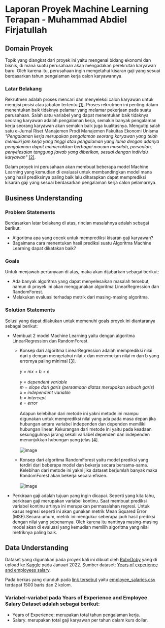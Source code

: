 # Laporan Proyek Machine Learning Terapan - Muhammad Abdiel Firjatullah

## Domain Proyek

Topik yang diangkat dari proyek ini yaitu mengenai bidang ekonomi dan bisnis, di mana suatu perusahaan akan mengadakan perekrutan karyawan baru. Oleh karena itu, perusahaan ingin mengetahui kisaran gaji yang sesuai berdasarkan tahun pengalaman kerja calon karyawannya.

### Latar Belakang

Rekrutmen adalah proses mencari dan menyeleksi calon karyawan untuk mengisi posisi atau jabatan tertentu [[1]](https://majoo.id/solusi/detail/rekrutmen-adalah#:~:text=Rekrutmen%20adalah%20proses%20mencari%20dan,mudah%20mencari%20karyawan%20yang%20berkualitas.). Proses rekrutmen ini penting dalam menentukan baik tidaknya pelamar yang melamar pekerjaan pada suatu perusahaan. Salah satu variabel yang dapat menentukan baik tidaknya seorang karyawan adalah pengalaman kerja, semakin banyak pengalaman kerja seorang karyawan akan semakin baik juga kualitasnya. Mengutip salah satu e-Jurnal Riset Manajemen Prodi Manajemen Fakultas Ekonomi Unisma _"Pengalaman kerja merupakan pengalaman seorang karyawan yang telah memiliki jam kerja yang tinggi atau pengalaman yang lama dengan adanya pengalaman dapat memecahkan berbagai macam masalah, persoalan, penyelesaian tanggung jawab yang diberikan, sesuai dengan individu karyawan"_ [[2]](http://riset.unisma.ac.id/index.php/jrm/article/view/8261).

Dalam proyek ini perusahaan akan membuat beberapa model Machine Learning yang kemudian di evaluasi untuk membandingkan model mana yang hasil prediksinya paling baik lalu diharapkan dapat memprediksi kisaran gaji yang sesuai berdasarkan pengalaman kerja calon pelamarnya.

## Business Understanding

### Problem Statements

Berdasarkan latar belakang di atas, rincian masalahnya adalah sebagai berikut:

- Algoritma apa yang cocok untuk memprediksi kisaran gaji karyawan?
- Bagaimana cara menentukan hasil prediksi suatu Algoritma Machine Learning dapat dikatakan baik?

### Goals

Untuk menjawab pertanyaan di atas, maka akan dijabarkan sebagai berikut:

- Ada banyak algoritma yang dapat menyelesaikan masalah tersebut, namun di proyek ini akan menggunakan algoritma LinearRegression dan RandomForest.
- Melakukan evaluasi terhadap metrik dari masing-masing algoritma.

### Solution Statements

Solusi yang dapat dilakukan untuk memenuhi goals proyek ini diantaranya sebagai berikut:

- Membuat 2 model Machine Learning yaitu dengan algoritma LinearRegression dan RandomForest.

  - Konsep dari algoritma LinearRegression adalah memprediksi nilai dari y dengan mengetahui nilai x dan menemukan nilai m dan b yang errornya paling minimal [[3]](https://medium.com/@adiptamartulandi/belajar-machine-learning-simple-linear-regression-di-python-e82972695eaf).
    <br><br>
    _y = mx + b + e_
    <br><br>
    _y = dependent variable_
    <br>
    _m = slope dari garis (persamaan diatas merupakan sebuah garis)_
    <br>
    _x = independent variable_
    <br>
    _b = intercept_
    <br>
    _e = error_
    <br><br>
    Adapun kelebihan dari metode ini yakni metode ini mampu digunakan untuk memprediksi nilai yang ada pada masa depan jika hubungan antara variabel independen dan dependen memiliki hubungan linear. Kekurangan dari metode ini yaitu pada keadaan sesungguhnya jarang sekali variabel dependen dan independen menunjukkan hubungan yang jelas [[4]](https://caraguna.com/apa-itu-linear-regression-dalam-machine-learning/).
    <br>  
    ![image](https://docs.microsoft.com/id-id/analysis-services/data-mining/media/linear-regression.png?view=asallproducts-allversions)

  - Konsep dari algoritma RandomForest yaitu model prediksi yang terdiri dari beberapa model dan bekerja secara bersama-sama. Kelebihan dari metode ini yakni jika dataset berjumlah banyak maka RandomForest akan bekerja secara efisien.
    <br><br>
    ![image](https://dicoding-web-img.sgp1.cdn.digitaloceanspaces.com/original/academy/dos:5e086364e59025d11dd0dfd3bc965e7c20210912094833.png)

- Perkiraan gaji adalah tujuan yang ingin dicapai. Seperti yang kita tahu, perkiraan gaji merupakan variabel kontinu. Saat membuat prediksi variabel kontinu artinya ini merupakan permasalahan regresi. Untuk kasus regresi seperti ini akan gunakan metrik Mean Squared Error (MSE).Secara umum, metrik ini mengukur seberapa jauh hasil prediksi dengan nilai yang sebenarnya. Oleh karena itu nantinya masing-masing model akan di evaluasi yang kemudian memilih algoritma yang nilai metriknya paling baik.

## Data Understanding

Dataset yang digunakan pada proyek kali ini dibuat oleh [RubyDoby](https://www.kaggle.com/rubydoby) yang di upload ke [Kaggle](https://www.kaggle.com/) pada Januari 2022. Sumber dataset: [Years of experience and employees salary](https://www.kaggle.com/datasets/rubydoby/years-of-experience-and-employees-salary).

Pada berkas yang diunduh pada [link tersebut](https://www.kaggle.com/datasets/rubydoby/years-of-experience-and-employees-salary) yaitu [employee_salaries.csv](https://www.kaggle.com/datasets/rubydoby/years-of-experience-and-employees-salary?select=employee_salaries.csv) terdapat 1500 baris dan 2 kolom.

### Variabel-variabel pada Years of Experience and Employee Salary Dataset adalah sebagai berikut:

- Years of Experience: merupakan total tahun pengalaman kerja.
- Salary: merupakan total gaji karyawan per tahun dalam kurs dollar.
